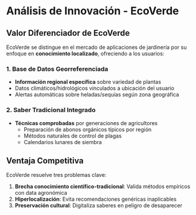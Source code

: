 # Análisis de Innovación - EcoVerde

## Valor Diferenciador de EcoVerde

EcoVerde se distingue en el mercado de aplicaciones de jardinería por su enfoque en **conocimiento localizado**, ofreciendo a los usuarios:

### 1. Base de Datos Georreferenciada
- **Información regional específica** sobre variedad de plantas
- Datos climáticos/hidrológicos vinculados a ubicación del usuario
- Alertas automáticas sobre heladas/sequías según zona geográfica

### 2. Saber Tradicional Integrado
- **Técnicas comprobadas** por generaciones de agricultores
  - Preparación de abonos orgánicos típicos por región
  - Métodos naturales de control de plagas
  - Calendarios lunares de siembra

## Ventaja Competitiva

EcoVerde resuelve tres problemas clave:
1. **Brecha conocimiento científico-tradicional**: Valida métodos empíricos con data agronómica
2. **Hiperlocalización**: Evita recomendaciones genéricas inaplicables
3. **Preservación cultural**: Digitaliza saberes en peligro de desaparecer
